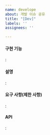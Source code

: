```yaml
---
name: develope
about: 개발 이슈 공유
title: "[Dev]"
labels: ''
assignees: ''

---
```


#### 구현 기능

: 

#### 설명

: 

#### 요구 사항(제한 사항)

:

#### API

:
